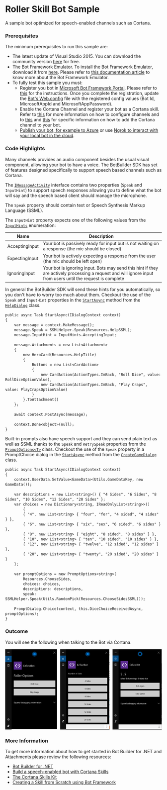 # Roller Skill Bot Sample

A sample bot optimized for speech-enabled channels such as Cortana.

### Prerequisites

The minimum prerequisites to run this sample are:
* The latest update of Visual Studio 2015. You can download the community version [here](http://www.visualstudio.com) for free.
* The Bot Framework Emulator. To install the Bot Framework Emulator, download it from [here](https://emulator.botframework.com/). Please refer to [this documentation article](https://github.com/microsoft/botframework-emulator/wiki/Getting-Started) to know more about the Bot Framework Emulator.
* To fully test this sample you must:
    * Register you bot in [Microsoft Bot Framework Portal](https://dev.botframework.com/bots). Please refer to [this](https://docs.microsoft.com/en-us/bot-framework/portal-register-bot) for the instructions. Once you complete the registration, update the [Bot's Web.config](Web.config#L9-L11) file with the registered config values (Bot Id, MicrosoftAppId and MicrosoftAppPassword). 
    * Enable the Cortana Channel and register your bot as a Cortana skill. Refer to [this](https://docs.microsoft.com/en-us/bot-framework/portal-configure-channels) for more information on how to configure channels and to [this](https://docs.microsoft.com/en-us/bot-framework/channels/channel-cortana) and [this](https://docs.microsoft.com/en-us/cortana/tutorials/bot-skills/add-bot-to-cortana-channel) for specific information on how to add the Cortana channel to your bot.
    *  [Publish your bot, for example to Azure](https://docs.microsoft.com/en-us/bot-framework/deploy-bot-overview) or use [Ngrok to interact with your local bot in the cloud](https://blogs.msdn.microsoft.com/jamiedalton/2016/07/29/ms-bot-framework-ngrok/).


### Code Highlights
Many channels provides an audio component besides the usual visual component, allowing your bot to have a voice. The BotBuilder SDK has set of features designed specifically to support speech based channels such as Cortana. 

The [`IMessageActivity`](https://github.com/Microsoft/BotBuilder/blob/master/CSharp/Library/Microsoft.Bot.Connector.Shared/IMessageActivity.cs) interface contains two properties (`Speak` and `InputHint`) to support speech responses allowing you to define what the bot will say and the speech based client should manage the microphone.

The `Speak` property should contain text or Speech Synthesis Markup Language (SSML). 

The `InputHint` property expects one of the following values from the [`InputHints`](https://github.com/Microsoft/BotBuilder/blob/master/CSharp/Library/Microsoft.Bot.Connector.Shared/InputHints.cs) enumeration:

|Name|Description|
|---|---|
|AcceptingInput|Your bot is passively ready for input but is not waiting on a response (the mic should be closed)|
|ExpectingInput|Your bot is actively expecting a response from the user (the mic should be left open)|
|IgnoringInput|Your bot is ignoring input. Bots may send this hint if they are actively processing a request and will ignore input from users until the request is complete|

In general the BotBuilder SDK will send these hints for you automatically, so you don't have to worry too much about them. Checkout the use of the `Speak` and `InputHint` properties in the [`StartAsync`](Dialogs/HelpDialog.cs#L20-L21) method from the [`HelpDialog`](Dialogs/HelpDialog.cs) class.

```
public async Task StartAsync(IDialogContext context)
{
    var message = context.MakeMessage();
    message.Speak = SSMLHelper.Speak(Resources.HelpSSML);
    message.InputHint = InputHints.AcceptingInput;

    message.Attachments = new List<Attachment>
    {
        new HeroCard(Resources.HelpTitle)
        {
            Buttons = new List<CardAction>
            {
                new CardAction(ActionTypes.ImBack, "Roll Dice", value: RollDiceOptionValue),
                new CardAction(ActionTypes.ImBack, "Play Craps", value: PlayCrapsOptionValue)
            }
        }.ToAttachment()
    };

    await context.PostAsync(message);

    context.Done<object>(null);
}
```

Built-in prompts also have speech support and they can send plain text as well as SSML thanks to the `Speak` and `RetrySpeak` properties from the [`PromptOptions<T>`](https://github.com/Microsoft/BotBuilder/blob/master/CSharp/Library/Microsoft.Bot.Builder/Dialogs/PromptDialog.cs#L90) class. Checkout the use of the `Speak` property in a PromptChoice dialog in the [`StartAsync`](Dialogs/CreateGameDialog.cs#L31) method from the [`CreateGameDialog`](Dialogs/CreateGameDialog.cs) class.

```
public async Task StartAsync(IDialogContext context)
{
    context.UserData.SetValue<GameData>(Utils.GameDataKey, new GameData());

    var descriptions = new List<string>() { "4 Sides", "6 Sides", "8 Sides", "10 Sides", "12 Sides", "20 Sides" };
    var choices = new Dictionary<string, IReadOnlyList<string>>()
        {
        { "4", new List<string> { "four", "for", "4 sided", "4 sides" } },
        { "6", new List<string> { "six", "sex", "6 sided", "6 sides" } },
        { "8", new List<string> { "eight", "8 sided", "8 sides" } },
        { "10", new List<string> { "ten", "10 sided", "10 sides" } },
        { "12", new List<string> { "twelve", "12 sided", "12 sides" } },
        { "20", new List<string> { "twenty", "20 sided", "20 sides" } }
    };

    var promptOptions = new PromptOptions<string>(
        Resources.ChooseSides,
        choices: choices,
        descriptions: descriptions,
        speak: SSMLHelper.Speak(Utils.RandomPick(Resources.ChooseSidesSSML)));

    PromptDialog.Choice(context, this.DiceChoiceReceivedAsync, promptOptions);
}
```
### Outcome
You will see the following when talking to the Bot via Cortana.

![Sample Outcome](images/outcome-cortana.png)


### More Information
To get more information about how to get started in Bot Builder for .NET and Attachments please review the following resources:
* [Bot Builder for .NET](https://docs.microsoft.com/en-us/bot-framework/dotnet/)
* [Build a speech-enabled bot with Cortana Skills](https://docs.microsoft.com/en-us/bot-framework/dotnet/bot-builder-dotnet-cortana-skill)
* [The Cortana Skills Kit](https://docs.microsoft.com/en-us/cortana/getstarted)
* [Creating a Skill from Scratch using Bot Framework](https://docs.microsoft.com/en-us/cortana/tutorials/bot-skills/add-bot-to-cortana-channel)
